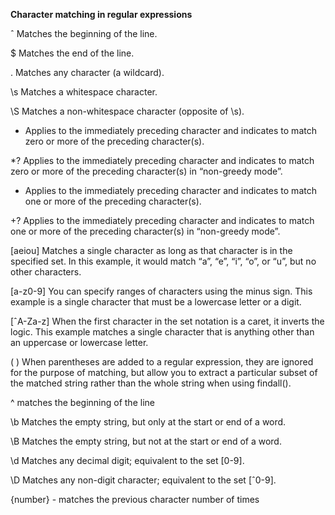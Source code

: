 **Character matching in regular expressions**

ˆ Matches the beginning of the line.

$ Matches the end of the line.

. Matches any character (a wildcard).

\s Matches a whitespace character.

\S Matches a non-whitespace character (opposite of \s).

* Applies to the immediately preceding character and indicates to match zero or
more of the preceding character(s).

*? Applies to the immediately preceding character and indicates to match zero or
more of the preceding character(s) in “non-greedy mode”.

+ Applies to the immediately preceding character and indicates to match one or
more of the preceding character(s).

+? Applies to the immediately preceding character and indicates to match one or
more of the preceding character(s) in “non-greedy mode”.

[aeiou] Matches a single character as long as that character is in the specified set.
In this example, it would match “a”, “e”, “i”, “o”, or “u”, but no other characters.

[a-z0-9] You can specify ranges of characters using the minus sign. This example
is a single character that must be a lowercase letter or a digit.

[ˆA-Za-z] When the first character in the set notation is a caret, it inverts the logic.
This example matches a single character that is anything other than an uppercase
or lowercase letter.

( ) When parentheses are added to a regular expression, they are ignored for the
purpose of matching, but allow you to extract a particular subset of the matched
string rather than the whole string when using findall().

^ matches the beginning of the line

\b Matches the empty string, but only at the start or end of a word.

\B Matches the empty string, but not at the start or end of a word.

\d Matches any decimal digit; equivalent to the set [0-9].

\D Matches any non-digit character; equivalent to the set [ˆ0-9].


{number} - matches the previous character number of times
